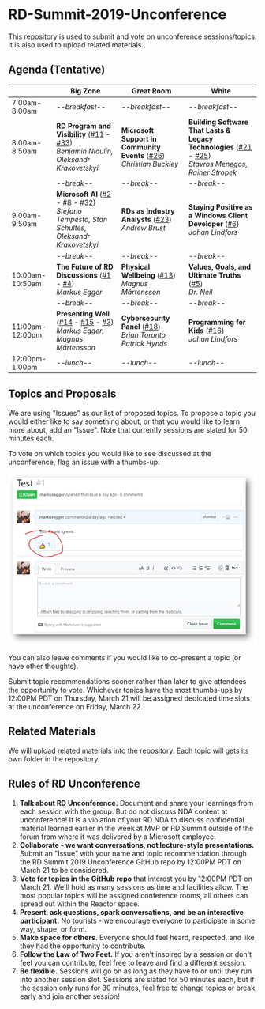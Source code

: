 # RD-Summit-2019-Unconference
This repository is used to submit and vote on unconference sessions/topics. It is also used to upload related materials.

## Agenda (Tentative)


|                 | Big Zone      | Great Room    | White         |
|-----------------|---------------|---------------|---------------|
| 7:00am-8:00am   | *--breakfast--* | *--breakfast--* | *--breakfast--* |
| 8:00am-8:50am   | **RD Program and Visibility** ([#11](https://github.com/msrd/Summit-2019-Unconference/issues/11) - [#33](https://github.com/msrd/Summit-2019-Unconference/issues/33))<br/>*Benjamin Niaulin, Oleksandr Krakovetskyi* | **Microsoft Support in Community Events** ([#26](https://github.com/msrd/Summit-2019-Unconference/issues/26))<br/>*Christian Buckley* | **Building Software That Lasts & Legacy Technologies** ([#21](https://github.com/msrd/Summit-2019-Unconference/issues/21) - [#25](https://github.com/msrd/Summit-2019-Unconference/issues/25))<br/>*Stavros Menegos, Rainer Stropek* |
|                 | *--break--*     | *--break--*     | *--break--*     |
| 9:00am-9:50am   | **Microsoft AI** ([#2](https://github.com/msrd/Summit-2019-Unconference/issues/2) - [#8](https://github.com/msrd/Summit-2019-Unconference/issues/8) - [#32](https://github.com/msrd/Summit-2019-Unconference/issues/32))<br/>*Stefano Tempesta, Stan Schultes, Oleksandr Krakovetskyi* | **RDs as Industry Analysts** ([#23](https://github.com/msrd/Summit-2019-Unconference/issues/23))<br/>*Andrew Brust* | **Staying Positive as a Windows Client Developer** ([#6](https://github.com/msrd/Summit-2019-Unconference/issues/6))<br/>*Johan Lindfors* |
|                 | *--break--*     | *--break--*     | *--break--*     |
| 10:00am-10:50am | **The Future of RD Discussions** ([#1](https://github.com/msrd/Summit-2019-Unconference/issues/1) - [#4](https://github.com/msrd/Summit-2019-Unconference/issues/4))<br/>*Markus Egger* | **Physical Wellbeing** ([#13](https://github.com/msrd/Summit-2019-Unconference/issues/13))<br/>*Magnus Mårtensson* | **Values, Goals, and Ultimate Truths** ([#5](https://github.com/msrd/Summit-2019-Unconference/issues/5))<br/>*Dr. Neil* |
|                 | *--break--*     | *--break--*     | *--break--*     |
| 11:00am-12:00pm | **Presenting Well** ([#14](https://github.com/msrd/Summit-2019-Unconference/issues/14) - [#15](https://github.com/msrd/Summit-2019-Unconference/issues/15) - [#3](https://github.com/msrd/Summit-2019-Unconference/issues/3))<br/>*Markus Egger, Magnus Mårtensson* | **Cybersecurity Panel** ([#18](https://github.com/msrd/Summit-2019-Unconference/issues/18))<br/>*Brian Toronto, Patrick Hynds* | **Programming for Kids** ([#16](https://github.com/msrd/Summit-2019-Unconference/issues/16))<br/>*Johan Lindfors* |
| 12:00pm-1:00pm  | *--lunch--*     | *--lunch--*     | *--lunch--*     |



## Topics and Proposals

We are using "Issues" as our list of proposed topics. To propose a topic you would either like to say something about, or that you would like to learn more about, add an "Issue". Note that currently sessions are slated for 50 minutes each.

To vote on which topics you would like to see discussed at the unconference, flag an issue with a thumbs-up:

![How to upvote a session](GitHubCapture1.png)

You can also leave comments if you would like to co-present a topic (or have other thoughts).

Submit topic recommendations sooner rather than later to give attendees the opportunity to vote. Whichever topics have the most thumbs-ups by 12:00PM PDT on Thursday, March 21 will be assigned dedicated time slots at the unconference on Friday, March 22. 

## Related Materials

We will upload related materials into the repository. Each topic will gets its own folder in the repository.

## Rules of RD Unconference

1.  **Talk about RD Unconference.** Document and share your learnings from each session with the group. But do not discuss NDA content at unconference! It is a violation of your RD NDA to discuss confidential material learned earlier in the week at MVP or RD Summit outside of the forum from where it was delivered by a Microsoft employee. 
2.  **Collaborate - we want conversations, not lecture-style presentations.** Submit an "Issue" with your name and topic recommendation through the RD Summit 2019 Unconference GitHub repo by 12:00PM PDT on March 21 to be considered.  
3.  **Vote for topics in the GitHub repo** that interest you by 12:00PM PDT on March 21. We'll hold as many sessions as time and facilities allow. The most popular topics will be assigned conference rooms, all others can spread out within the Reactor space.
4.  **Present, ask questions, spark conversations, and be an interactive participant.** No tourists - we encourage everyone to participate in some way, shape, or form. 
5.  **Make space for others.** Everyone should feel heard, respected, and like they had the opportunity to contribute.
6. **Follow the Law of Two Feet.** If you aren't inspired by a session or don't feel you can contribute, feel free to leave and find a different session. 
7.  **Be flexible.** Sessions will go on as long as they have to or until they run into another session slot. Sessions are slated for 50 minutes each, but if the session only runs for 30 minutes, feel free to change topics or break early and join another session! 
